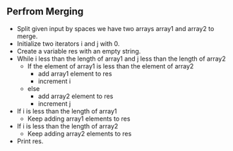 ## Perfrom Merging

- Split given input by spaces we have two arrays array1 and array2  to merge.
- Initialize two iterators i and j with 0.
- Create a variable res with an empty string.
- While i less than the length of array1 and j less than the length of array2
  - If the element of array1 is less  than the element of array2
    - add array1 element to res
    - increment i
  - else
    - add array2 element to res
    - increment j
- If i is less than the length of array1 
  - Keep adding array1 elements to res
- If i is less than the length of array2
  - Keep adding array2 elements to res
- Print res.

